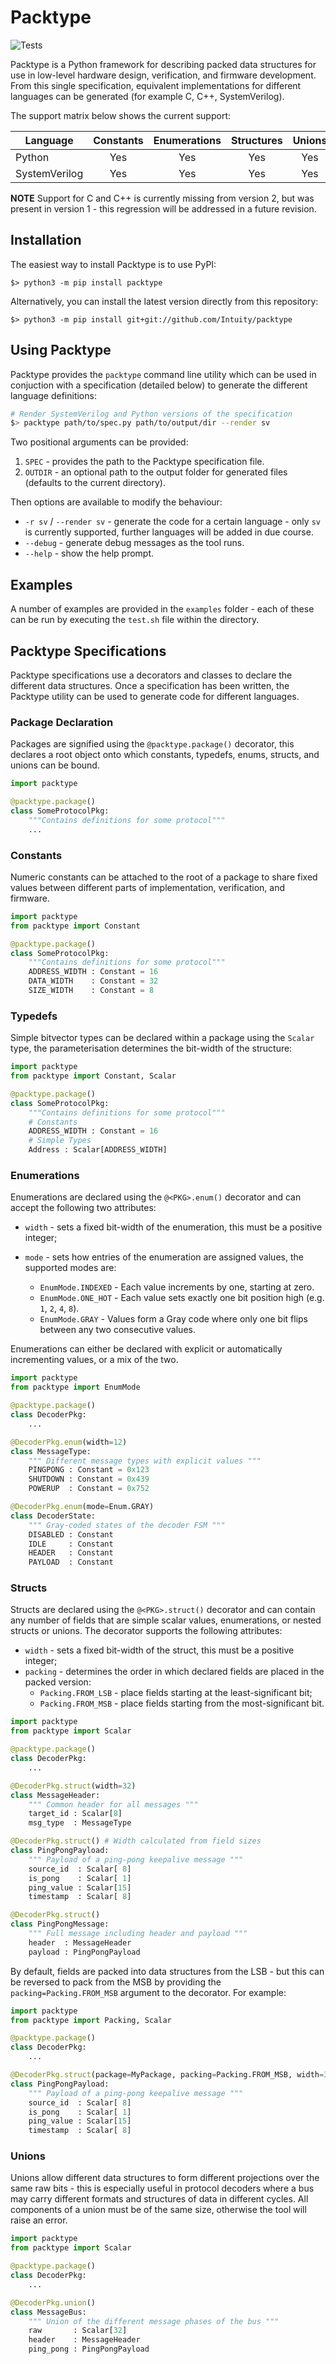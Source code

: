 # Packtype

![Tests](https://github.com/Intuity/packtype/workflows/Python%20package/badge.svg)

Packtype is a Python framework for describing packed data structures for use in low-level hardware design, verification, and firmware development. From this single specification, equivalent implementations for different languages can be generated (for example C, C++, SystemVerilog).

The support matrix below shows the current support:

| Language      | Constants | Enumerations | Structures | Unions | Packages |
|---------------|:---------:|:------------:|:----------:|:------:|:--------:|
| Python        | Yes       | Yes          | Yes        | Yes    | Yes      |
| SystemVerilog | Yes       | Yes          | Yes        | Yes    | Yes      |

**NOTE** Support for C and C++ is currently missing from version 2, but was present in version 1 - this regression will be addressed in a future revision.

## Installation

The easiest way to install Packtype is to use PyPI:

```
$> python3 -m pip install packtype
```

Alternatively, you can install the latest version directly from this repository:

```
$> python3 -m pip install git+git://github.com/Intuity/packtype
```

## Using Packtype

Packtype provides the `packtype` command line utility which can be used in conjuction with a specification (detailed below) to generate the different language definitions:

```bash
# Render SystemVerilog and Python versions of the specification
$> packtype path/to/spec.py path/to/output/dir --render sv
```

Two positional arguments can be provided:

 1. `SPEC` - provides the path to the Packtype specification file.
 2. `OUTDIR` - an optional path to the output folder for generated files (defaults to the current directory).

Then options are available to modify the behaviour:

 * `-r sv` / `--render sv` - generate the code for a certain language - only `sv` is currently supported, further languages will be added in due course.
 * `--debug` - generate debug messages as the tool runs.
 * `--help` - show the help prompt.

## Examples

A number of examples are provided in the `examples` folder - each of these can be run by executing the `test.sh` file within the directory.

## Packtype Specifications

Packtype specifications use a decorators and classes to declare the different data structures. Once a specification has been written, the Packtype utility can be used to generate code for different languages.

### Package Declaration

Packages are signified using the ``@packtype.package()`` decorator, this declares
a root object onto which constants, typedefs, enums, structs, and unions can be
bound.

```python
import packtype

@packtype.package()
class SomeProtocolPkg:
    """Contains definitions for some protocol"""
    ...
```

### Constants

Numeric constants can be attached to the root of a package to share fixed values between different parts of implementation, verification, and firmware.

```python
import packtype
from packtype import Constant

@packtype.package()
class SomeProtocolPkg:
    """Contains definitions for some protocol"""
    ADDRESS_WIDTH : Constant = 16
    DATA_WIDTH    : Constant = 32
    SIZE_WIDTH    : Constant = 8
```

### Typedefs

Simple bitvector types can be declared within a package using the `Scalar` type,
the parameterisation determines the bit-width of the structure:

```python
import packtype
from packtype import Constant, Scalar

@packtype.package()
class SomeProtocolPkg:
    """Contains definitions for some protocol"""
    # Constants
    ADDRESS_WIDTH : Constant = 16
    # Simple Types
    Address : Scalar[ADDRESS_WIDTH]
```

### Enumerations

Enumerations are declared using the `@<PKG>.enum()` decorator and can accept the
following two attributes:

 * `width` - sets a fixed bit-width of the enumeration, this must be a positive integer;
 * `mode` - sets how entries of the enumeration are assigned values, the supported modes are:

   * `EnumMode.INDEXED` - Each value increments by one, starting at zero.
   * `EnumMode.ONE_HOT` - Each value sets exactly one bit position high (e.g. `1`, `2`, `4`, `8`).
   * `EnumMode.GRAY` - Values form a Gray code where only one bit flips between any two consecutive values.

Enumerations can either be declared with explicit or automatically incrementing
values, or a mix of the two.

```python
import packtype
from packtype import EnumMode

@packtype.package()
class DecoderPkg:
    ...

@DecoderPkg.enum(width=12)
class MessageType:
    """ Different message types with explicit values """
    PINGPONG : Constant = 0x123
    SHUTDOWN : Constant = 0x439
    POWERUP  : Constant = 0x752

@DecoderPkg.enum(mode=Enum.GRAY)
class DecoderState:
    """ Gray-coded states of the decoder FSM """
    DISABLED : Constant
    IDLE     : Constant
    HEADER   : Constant
    PAYLOAD  : Constant
```

### Structs

Structs are declared using the `@<PKG>.struct()` decorator and can contain any
number of fields that are simple scalar values, enumerations, or nested structs
or unions. The decorator supports the following attributes:

 * `width` - sets a fixed bit-width of the struct, this must be a positive integer;
 * `packing` - determines the order in which declared fields are placed in the packed version:
    * `Packing.FROM_LSB` - place fields starting at the least-significant bit;
    * `Packing.FROM_MSB` - place fields starting from the most-significant bit.

```python
import packtype
from packtype import Scalar

@packtype.package()
class DecoderPkg:
    ...

@DecoderPkg.struct(width=32)
class MessageHeader:
    """ Common header for all messages """
    target_id : Scalar[8]
    msg_type  : MessageType

@DecoderPkg.struct() # Width calculated from field sizes
class PingPongPayload:
    """ Payload of a ping-pong keepalive message """
    source_id  : Scalar[ 8]
    is_pong    : Scalar[ 1]
    ping_value : Scalar[15]
    timestamp  : Scalar[ 8]

@DecoderPkg.struct()
class PingPongMessage:
    """ Full message including header and payload """
    header  : MessageHeader
    payload : PingPongPayload
```

By default, fields are packed into data structures from the LSB - but this can be reversed to pack from the MSB by providing the `packing=Packing.FROM_MSB` argument to the decorator. For example:

```python
import packtype
from packtype import Packing, Scalar

@packtype.package()
class DecoderPkg:
    ...

@DecoderPkg.struct(package=MyPackage, packing=Packing.FROM_MSB, width=32)
class PingPongPayload:
    """ Payload of a ping-pong keepalive message """
    source_id  : Scalar[ 8]
    is_pong    : Scalar[ 1]
    ping_value : Scalar[15]
    timestamp  : Scalar[ 8]
```

### Unions

Unions allow different data structures to form different projections over the same raw bits - this is especially useful in protocol decoders where a bus may carry different formats and structures of data in different cycles. All components of a union must be of the same size, otherwise the tool will raise an error.

```python
import packtype
from packtype import Scalar

@packtype.package()
class DecoderPkg:
    ...

@DecoderPkg.union()
class MessageBus:
    """ Union of the different message phases of the bus """
    raw       : Scalar[32]
    header    : MessageHeader
    ping_pong : PingPongPayload
```
